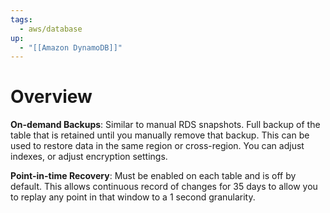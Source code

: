 ```yaml
---
tags:
  - aws/database
up:
  - "[[Amazon DynamoDB]]"
---
```

# Overview

**On-demand Backups**: Similar to manual RDS snapshots. Full backup of the table that is retained until you manually remove that backup. This can be used to restore data in the same region or cross-region. You can adjust indexes, or adjust encryption settings.

**Point-in-time Recovery**: Must be enabled on each table and is off by default. This allows continuous record of changes for 35 days to allow you to replay any point in that window to a 1 second granularity.

